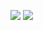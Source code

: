 ![](http://github-profile-summary-cards.vercel.app/api/cards/stats?username=nao1215&theme=github)
![](http://github-profile-summary-cards.vercel.app/api/cards/productive-time?username=nao1215&theme=github&utcOffset=8)
